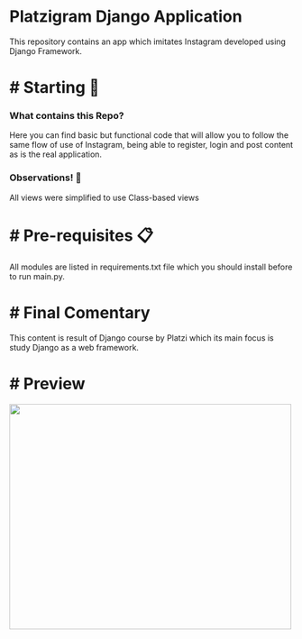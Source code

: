 # Platzigram Django Application
This repository contains an app which imitates Instagram developed using Django Framework.

# # Starting 🚀 
### What contains this Repo?
Here you can find basic but functional code that will allow you to follow the same flow of use of Instagram, being able to register, login and post content as is the real application.

### Observations! 👀
All views were simplified to use Class-based views

# # Pre-requisites 📋
All modules are listed in requirements.txt file which you should install before to run main.py.


# # Final Comentary
This content is result of Django course by Platzi which its main focus is study Django as a web framework.

# # Preview
<p float="left">
 <img src="django_preview.gif" height="400" width="500" />
</p>
